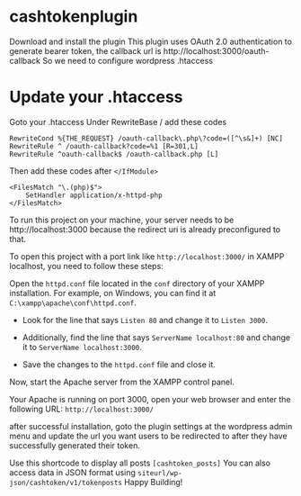 # cashtokenplugin

Download and install the plugin
This plugin uses OAuth 2.0 authentication to generate bearer token, 
the callback url is http://localhost:3000/oauth-callback
So we need to configure wordpress .htaccess

# Update your .htaccess
Goto your .htaccess 
Under RewriteBase /
add these codes
```
RewriteCond %{THE_REQUEST} /oauth-callback\.php\?code=([^\s&]+) [NC]
RewriteRule ^ /oauth-callback?code=%1 [R=301,L]
RewriteRule ^oauth-callback$ /oauth-callback.php [L]
```
Then add these codes after ```</IfModule>```
```
<FilesMatch "\.(php)$">
    SetHandler application/x-httpd-php
</FilesMatch>
```

To run this project on your machine, your server needs to be http://localhost:3000
because the redirect uri is already preconfigured to that. 

To open this project with a port link like `http://localhost:3000/` in XAMPP localhost, you need to follow these steps: 

Open the `httpd.conf` file located in the `conf` directory of your XAMPP installation. For example, on Windows, you can find it at `C:\xampp\apache\conf\httpd.conf`.

   - Look for the line that says `Listen 80` and change it to `Listen 3000`.

   - Additionally, find the line that says `ServerName localhost:80` and change it to `ServerName localhost:3000`.

   - Save the changes to the `httpd.conf` file and close it.

Now, start the Apache server from the XAMPP control panel.

Your Apache is running on port 3000, open your web browser and enter the following URL: `http://localhost:3000/`

after successful installation, goto the plugin settings at the wordpress admin menu and update the url you want users to
be redirected to after they have successfully generated their token.

Use this shortcode to display all posts ```[cashtoken_posts]```
You can also access data in JSON format using ```siteurl/wp-json/cashtoken/v1/tokenposts```
Happy Building!
